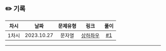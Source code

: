 ## ✏️ 기록   

| 차시 |    날짜    | 문제유형 | 링크 | 풀이 |
|:----:|:---------:|:----:|:-----:|:----:|
| 1차시 | 2023.10.27 | 문자열 | [상하좌우](https://youtu.be/2zjoKjt97vQ?si=bOWDLRXqdqFK6pY-) | [#1](https://github.com/AlgoLeadMe/AlgoLeadMe-2/pull/11) |
---
